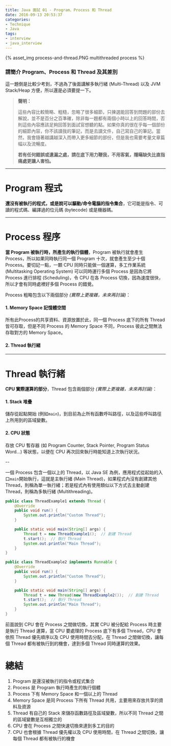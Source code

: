 ```yaml
---
title: Java 面試 01 - Program、Process 和 Thread
date: 2016-09-13 20:53:37
categories:
- Technique
- Java
tags:
- interview
- java_interview
---
```


{% asset_img process-and-thread.PNG multithreaded process  %}

### 請簡介 Program、Process 和 Thread 及其差別
這一題倒是比較少考到，不過為了後面講解多執行緒 (Multi-Thread) 以及 JVM Stack/Heap 方便，所以還是必須要提一下。

<!-- more -->

> **聲明：**
> 
> 這些內容比較簡略、粗糙，忽略了很多細節，只揀選能回答到問題的部份去解說，並不是百分之百準確，除非每一題都有兩個小時以上的回答時間，否則這些內容應該足夠回答到面試官想聽的點。如果你真的很在乎每一個部份的細節內容，你不該讀我的筆記，而是去讀文件，自己寫自己的筆記。當然，我會隨著越講越深入而帶入更多細節的部份，但是我也需要考量文章篇幅以及流暢度。
>
> **若有任何錯誤或遺漏之處，請在底下用力鞭我，不用客氣，隱瞞缺失比直指痛處更讓人害怕。**

----

# Program 程式
**還沒有被執行的程式，或是說可以驅動/命令電腦的指令集合**，它可能是指令、可讀的程式碼、編譯過的位元碼 (bytecode) 或是機器碼。

----

# Process 程序
**當 Program 被執行時，所產生的執行個體**，Program 被執行就會產生 Process，所以如果同時執行同一個 Program 十次，就會產生至少十個 Process。要切記一點，一顆 CPU 同時只能做一個運算，多工作業系統 (Multitasking Operating System) 可以同時運行多個 Process 是因為它將 Process 進行排程 (Scheduling)，令 CPU 在各 Process 切換，因為速度很快，所以才會有同時處裡好多個 Process 的錯覺。

Process 粗略包含以下兩個部分 *(實際上更複雜，未來再討論)*：
#### 1. Memory Space 記憶體空間
所有此Process的共享資料、資源放置於此，同一個 Process 底下的所有 Thread 皆可存取，但是不同 Process 的 Memory Space 不同，Process 彼此之間無法存取對方的 Memory Space。
#### 2. Thread 執行緒

----

# Thread 執行緒
**CPU 實際運算的部分**，Thread 包含兩個部分 *(實際上更複雜，未來再討論)*：
#### 1. Stack 堆疊
儲存從起點開始 (例如`main`)，到目前為止所有函數呼叫路徑，以及這些呼叫路徑上所用到的區域變數。
#### 2. CPU 狀態
存放 CPU 暫存器 (如 Program Counter, Stack Pointer, Program Status Word...) 等狀態，以便在 CPU 再次回來執行時能知道上次執行狀況。

--

一個 Process 包含一個以上的 Thread，以 Java SE 為例，應用程式從起始的入口`main`開始執行，這就是主執行緒 (Main Thread)，如果程式內沒有創建其他 Thread，則稱為單一執行緒；若是程式內有使用類似以下方式去主動創建 Thread，則稱為多執行緒 (Multithreading)。

```java
public class ThreadExample1 extends Thread {
    @Override
    public void run() {
        System.out.println("Custom Thread");
    }

    public static void main(String[] args) {
        Thread t = new ThreadExample1();  // 創建 Thread
        t.start();  // 執行 Thread
        System.out.println("Main Thread");
    }
}
```

```java
public class ThreadExample2 implements Runnable {
    @Override
    public void run() {
        System.out.println("Custom Thread");
    }

    public static void main(String[] args) {
        Thread t = new Thread(new ThreadExample2());  // 創建 Thread
        t.start();  // 執行 Thread
        System.out.println("Main Thread");
    }
}
```

前面說到 CPU 會在 Process 之間做切換，其實 CPU 被分配給 Process 時主要是執行 Thread 運算，當 CPU 要處理的 Process 底下有多個 Thread，CPU 會依照 Thread 優先順序以及 CPU 使用時間去分配，在 Thread 之間做切換，讓每個 Thread 都有被執行到的機會，達到多個 Thread 同時運算的效果。

# 總結
1. Program 是還沒被執行的指令或程式集合
2. Process 是 Program 執行時產生的執行個體
3. Process 下有 Memory Space 和一個以上的 Thread
4. Memory Space 是同 Process 下所有 Thread 共用，主要用來存放共享的資料及資源
5. Thread 有自己的 Stack 來儲存函數路徑及區域變數，所以不同 Thread 之間的區域變數是互相獨立的
6. CPU 會在 Process 之間快速切換來達到多工的目的
7. CPU 也會根據 Thread 優先權以及 CPU 使用時間，在 Thread 之間切換，讓每個 Thread 都有被執行的機會